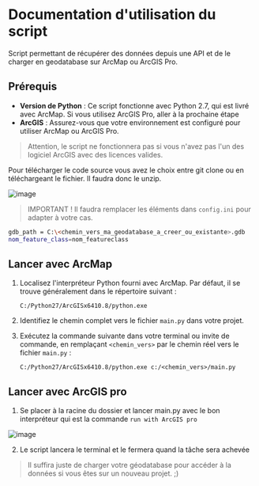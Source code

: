 # Documentation d'utilisation du script

Script permettant de récupérer des données depuis une API et de le charger en geodatabase sur ArcMap ou ArcGIS Pro.

## Prérequis
- **Version de Python** : Ce script fonctionne avec Python 2.7, qui est livré avec ArcMap. Si vous utilisez ArcGIS Pro, aller à la prochaine étape
- **ArcGIS** : Assurez-vous que votre environnement est configuré pour utiliser ArcMap ou ArcGIS Pro.

> Attention, le script ne fonctionnera pas si vous n'avez pas l'un des logiciel ArcGIS avec des licences valides.

Pour télécharger le code source vous avez le choix entre git clone ou en téléchargeant le fichier. Il faudra donc le unzip. 

![image](https://github.com/user-attachments/assets/09df2a58-7a00-4110-b7ca-de9224f563f9)

> IMPORTANT ! Il faudra remplacer les éléments dans `config.ini` pour adapter à votre cas. 
```bash
gdb_path = C:\<chemin_vers_ma_geodatabase_a_creer_ou_existante>.gdb
nom_feature_class=nom_featureclass
```

## Lancer avec ArcMap
1. Localisez l'interpréteur Python fourni avec ArcMap. Par défaut, il se trouve généralement dans le répertoire suivant :
    ```
    C:/Python27/ArcGISx6410.8/python.exe
    ```
2. Identifiez le chemin complet vers le fichier `main.py` dans votre projet.

3. Exécutez la commande suivante dans votre terminal ou invite de commande, en remplaçant `<chemin_vers>` par le chemin réel vers le fichier `main.py` :
    ```
    C:/Python27/ArcGISx6410.8/python.exe c:/<chemin_vers>/main.py
    ```

## Lancer avec ArcGIS pro

1. Se placer à la racine du dossier et lancer main.py avec le bon interpréteur qui est la commande `run with ArcGIS pro`

![image](https://github.com/user-attachments/assets/ffa715bd-7e2e-4592-aeae-4ae720c3b114)

2. Le script lancera le terminal et le fermera quand la tâche sera achevée 


> Il suffira juste de charger votre géodatabase pour accéder à la données si vous êtes sur un nouveau projet. ;) 


